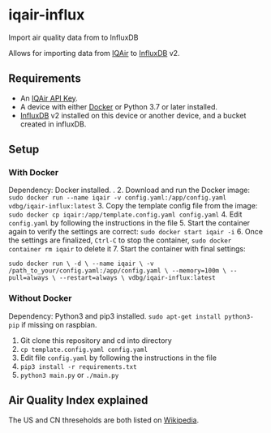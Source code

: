 # iqair-influx
Import air quality data from  to InfluxDB

Allows for importing data from [IQAir](https://www.iqair.com/) to [InfluxDB](https://www.influxdata.com/) v2.


## Requirements

- An [IQAir API Key](https://www.iqair.com/dashboard/api).
- A device with either [Docker](https://www.docker.com/) or Python 3.7 or later installed.
- [InfluxDB](https://en.wikipedia.org/wiki/InfluxDB) v2 installed on this device or another device, and a bucket created in influxDB.

## Setup

### With Docker

Dependency: Docker installed.
. 
2. Download and run the Docker image: `sudo docker run --name iqair -v config.yaml:/app/config.yaml vdbg/iqair-influx:latest`
3. Copy the template config file from the image: `sudo docker cp iqair:/app/template.config.yaml config.yaml`
4. Edit `config.yaml` by following the instructions in the file
5. Start the container again to verify the settings are correct: `sudo docker start iqair -i`
6. Once the settings are finalized, `Ctrl-C` to stop the container, `sudo docker container rm iqair` to delete it
7. Start the container with final settings:

``
sudo docker run \
  -d \
  --name iqair \
  -v /path_to_your/config.yaml:/app/config.yaml \
  --memory=100m \
  --pull=always \
  --restart=always \
  vdbg/iqair-influx:latest
``

### Without Docker

Dependency: Python3 and pip3 installed. `sudo apt-get install python3-pip` if missing on raspbian.

1. Git clone this repository and cd into directory
2. `cp template.config.yaml config.yaml`
3. Edit file `config.yaml` by following the instructions in the file
4. `pip3 install -r requirements.txt`
5. `python3 main.py` or `./main.py`


## Air Quality Index explained

The US and CN threseholds are both listed on [Wikipedia](https://en.wikipedia.org/wiki/Air_quality_index#United_States).
